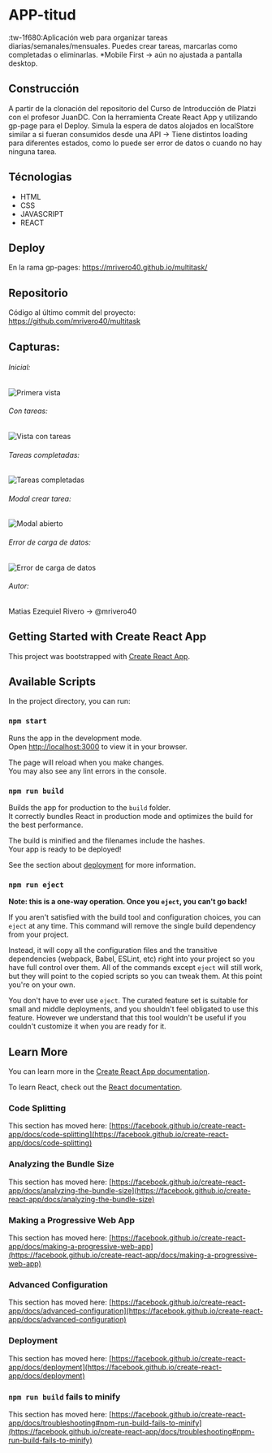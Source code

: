 # APP-titud
:tw-1f680:Aplicación web para organizar tareas diarias/semanales/mensuales.
Puedes crear tareas, marcarlas como completadas o eliminarlas.
*Mobile First -> aún no ajustada a pantalla desktop.
## Construcción
A partir de la clonación del repositorio del Curso de Introducción de Platzi con el profesor JuanDC. Con la herramienta Create React App y utilizando gp-page para el Deploy.
Simula la espera de datos alojados en localStore similar a si fueran consumidos desde una API -> Tiene distintos loading para diferentes estados, como lo puede ser error de datos o cuando no hay ninguna tarea.
## Técnologias
- HTML
- CSS
- JAVASCRIPT
- REACT
## Deploy
En la rama gp-pages:
https://mrivero40.github.io/multitask/
## Repositorio
Código al último commit del proyecto:
https://github.com/mrivero40/multitask
## Capturas:

###### Inicial:
![Primera vista](https://raw.githubusercontent.com/mrivero40/multitask/main/public/primera-vista.png "Primera Vista")

###### Con tareas:
![Vista con tareas](https://github.com/mrivero40/multitask/blob/main/public/vista-con-todos.png?raw=true "Vista con tareas")

###### Tareas completadas:
![Tareas completadas](https://github.com/mrivero40/multitask/blob/main/public/todos-complete.png?raw=true "Tareas completadas")

###### Modal crear tarea:
![Modal abierto](https://github.com/mrivero40/multitask/blob/main/public/modal-nueva-tarea.png?raw=true "Modal abierto")

###### Error de carga de datos:
![Error de carga de datos](https://github.com/mrivero40/multitask/blob/main/public/error-de-carga.png?raw=true "Error de carga de datos")

###### Autor:
Matias Ezequiel Rivero -> @mrivero40

## Getting Started with Create React App

This project was bootstrapped with [Create React App](https://github.com/facebook/create-react-app).

## Available Scripts

In the project directory, you can run:

### `npm start`

Runs the app in the development mode.\
Open [http://localhost:3000](http://localhost:3000) to view it in your browser.

The page will reload when you make changes.\
You may also see any lint errors in the console.

### `npm run build`

Builds the app for production to the `build` folder.\
It correctly bundles React in production mode and optimizes the build for the best performance.

The build is minified and the filenames include the hashes.\
Your app is ready to be deployed!

See the section about [deployment](https://facebook.github.io/create-react-app/docs/deployment) for more information.

### `npm run eject`

**Note: this is a one-way operation. Once you `eject`, you can't go back!**

If you aren't satisfied with the build tool and configuration choices, you can `eject` at any time. This command will remove the single build dependency from your project.

Instead, it will copy all the configuration files and the transitive dependencies (webpack, Babel, ESLint, etc) right into your project so you have full control over them. All of the commands except `eject` will still work, but they will point to the copied scripts so you can tweak them. At this point you're on your own.

You don't have to ever use `eject`. The curated feature set is suitable for small and middle deployments, and you shouldn't feel obligated to use this feature. However we understand that this tool wouldn't be useful if you couldn't customize it when you are ready for it.

## Learn More

You can learn more in the [Create React App documentation](https://facebook.github.io/create-react-app/docs/getting-started).

To learn React, check out the [React documentation](https://reactjs.org/).

### Code Splitting

This section has moved here: [https://facebook.github.io/create-react-app/docs/code-splitting](https://facebook.github.io/create-react-app/docs/code-splitting)

### Analyzing the Bundle Size

This section has moved here: [https://facebook.github.io/create-react-app/docs/analyzing-the-bundle-size](https://facebook.github.io/create-react-app/docs/analyzing-the-bundle-size)

### Making a Progressive Web App

This section has moved here: [https://facebook.github.io/create-react-app/docs/making-a-progressive-web-app](https://facebook.github.io/create-react-app/docs/making-a-progressive-web-app)

### Advanced Configuration

This section has moved here: [https://facebook.github.io/create-react-app/docs/advanced-configuration](https://facebook.github.io/create-react-app/docs/advanced-configuration)

### Deployment

This section has moved here: [https://facebook.github.io/create-react-app/docs/deployment](https://facebook.github.io/create-react-app/docs/deployment)

### `npm run build` fails to minify

This section has moved here: [https://facebook.github.io/create-react-app/docs/troubleshooting#npm-run-build-fails-to-minify](https://facebook.github.io/create-react-app/docs/troubleshooting#npm-run-build-fails-to-minify)
